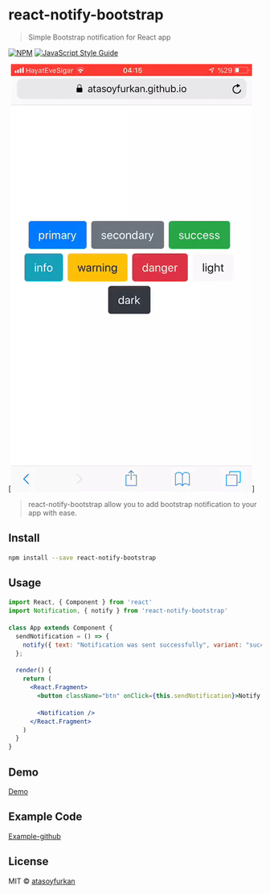# react-notify-bootstrap

> Simple Bootstrap notification for React app


[![NPM](https://img.shields.io/npm/v/react-notify-bootstrap.svg)](https://www.npmjs.com/package/react-notify-bootstrap) [![JavaScript Style Guide](https://img.shields.io/badge/code_style-standard-brightgreen.svg)](https://standardjs.com)

[![NPM(https://github.com/atasoyfurkan/react-notify-bootstrap/blob/master/demo.gif)](https://github.com/atasoyfurkan/react-notify-bootstrap/blob/master/demo.gif)]


> react-notify-bootstrap allow you to add bootstrap notification to your app with ease.


## Install

```bash
npm install --save react-notify-bootstrap
```

## Usage

```jsx
import React, { Component } from 'react'
import Notification, { notify } from 'react-notify-bootstrap'

class App extends Component {
  sendNotification = () => {
    notify({ text: "Notification was sent successfully", variant: "success" });
  };

  render() {
    return (
      <React.Fragment>
        <button className="btn" onClick={this.sendNotification}>Notify!</button>

        <Notification />
      </React.Fragment>
    )
  }
}
```
## Demo
[Demo](https://atasoyfurkan.github.io/react-notify-bootstrap/)



## Example Code
[Example-github](https://github.com/atasoyfurkan/react-notify-bootstrap/tree/master/example)


## License

MIT © [atasoyfurkan](https://github.com/atasoyfurkan)
